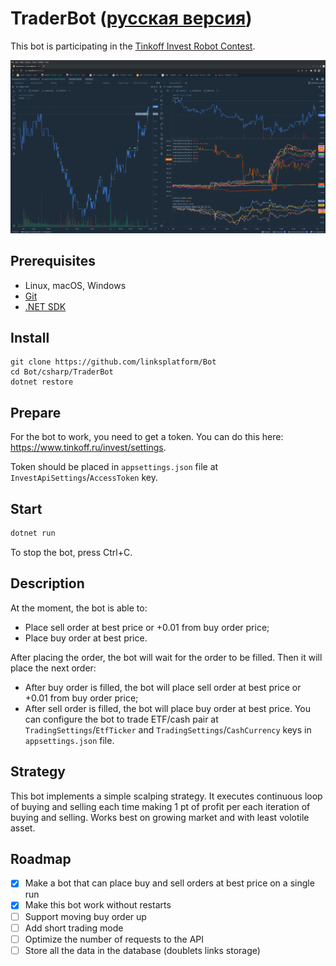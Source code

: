 # TraderBot ([русская версия](README.ru.md))

This bot is participating in the [Tinkoff Invest Robot Contest](https://github.com/Tinkoff/invest-robot-contest).

[![Trading with bot](trading.png)](trading.png)

## Prerequisites
* Linux, macOS, Windows
* [Git](https://git-scm.com/downloads)
* [.NET SDK](https://dotnet.microsoft.com/download)

## Install
```
git clone https://github.com/linksplatform/Bot
cd Bot/csharp/TraderBot
dotnet restore
```

## Prepare

For the bot to work, you need to get a token. You can do this here: https://www.tinkoff.ru/invest/settings.

Token should be placed in `appsettings.json` file at `InvestApiSettings`/`AccessToken` key.

## Start
```sh
dotnet run
```
To stop the bot, press Ctrl+C.

## Description

At the moment, the bot is able to:
* Place sell order at best price or +0.01 from buy order price;
* Place buy order at best price.

After placing the order, the bot will wait for the order to be filled. Then it will place the next order:
* After buy order is filled, the bot will place sell order at best price or +0.01 from buy order price;
* After sell order is filled, the bot will place buy order at best price.
You can configure the bot to trade ETF/cash pair at `TradingSettings`/`EtfTicker` and `TradingSettings`/`CashCurrency` keys in `appsettings.json` file.

## Strategy

This bot implements a simple scalping strategy.
It executes continuous loop of buying and selling each time making 1 pt of profit per each iteration of buying and selling.
Works best on growing market and with least volotile asset.

## Roadmap
- [x] Make a bot that can place buy and sell orders at best price on a single run
- [x] Make this bot work without restarts
- [ ] Support moving buy order up
- [ ] Add short trading mode
- [ ] Optimize the number of requests to the API
- [ ] Store all the data in the database (doublets links storage)
